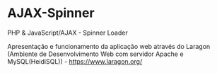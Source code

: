 # AJAX-Spinner

PHP & JavaScript/AJAX - Spinner Loader

Apresentação e funcionamento da aplicação web através do Laragon (Ambiente de Desenvolvimento Web com servidor Apache e MySQL(HeidiSQL)) - <https://www.laragon.org/>
